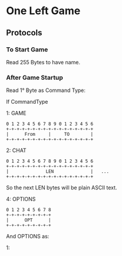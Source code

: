 # One Left Game


## Protocols

### To Start Game

Read 255 Bytes to have name.

### After Game Startup
Read 1° Byte as Command Type:

If CommandType 

1: GAME
```
0 1 2 3 4 5 6 7 8 9 0 1 2 3 4 5 6
+-+-+-+-+-+-+-+-+-+-+-+-+-+-+-+-+
|      From     |     TO        |
+-+-+-+-+-+-+-+-+-+-+-+-+-+-+-+-+
```

2: CHAT
```
0 1 2 3 4 5 6 7 8 9 0 1 2 3 4 5 6
+-+-+-+-+-+-+-+-+-+-+-+-+-+-+-+-+
|              LEN              |   ...
+-+-+-+-+-+-+-+-+-+-+-+-+-+-+-+-+
```
So the next LEN bytes will be plain ASCII text.

4: OPTIONS

```
0 1 2 3 4 5 6 7 8
+-+-+-+-+-+-+-+-+
|      OPT      |
+-+-+-+-+-+-+-+-+
```

And OPTIONS as:

1: 


